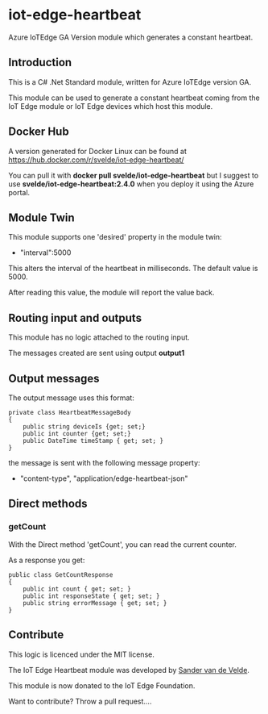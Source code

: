 # iot-edge-heartbeat

Azure IoTEdge GA Version module which generates a constant heartbeat.

## Introduction

This is a C# .Net Standard module, written for Azure IoTEdge version GA.

This module can be used to generate a constant heartbeat coming from the IoT Edge module or IoT Edge devices which host this module.

## Docker Hub

A version generated for Docker Linux can be found at https://hub.docker.com/r/svelde/iot-edge-heartbeat/

You can pull it with **docker pull svelde/iot-edge-heartbeat** but I suggest to use **svelde/iot-edge-heartbeat:2.4.0** when you deploy it using the Azure portal.

## Module Twin

This module supports one 'desired' property in the module twin:

- "interval":5000

This alters the interval of the heartbeat in milliseconds. The default value is 5000.

After reading this value, the module will report the value back.

## Routing input and outputs

This module has no logic attached to the routing input.

The messages created are sent using output **output1**

## Output messages

The output message uses this format:

```
private class HeartbeatMessageBody
{
    public string deviceIs {get; set;}
    public int counter {get; set;}
    public DateTime timeStamp { get; set; }
}
```

the message is sent with the following message property:

- "content-type", "application/edge-heartbeat-json"

## Direct methods

### getCount

With the Direct method 'getCount', you can read the current counter.

As a response you get:

```
public class GetCountResponse 
{
    public int count { get; set; }
    public int responseState { get; set; }
    public string errorMessage { get; set; }
}
```

## Contribute

This logic is licenced under the MIT license.

The IoT Edge Heartbeat module was developed by [Sander van de Velde](http://blog.vandevelde-online.com).

This module is now donated to the IoT Edge Foundation.

Want to contribute? Throw a pull request....
